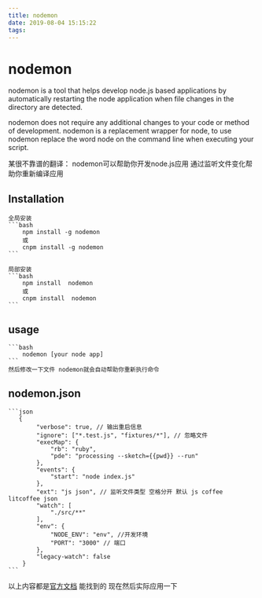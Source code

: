 ```yaml
---
title: nodemon
date: 2019-08-04 15:15:22
tags:
---
```


# nodemon

nodemon is a tool that helps develop node.js based applications by automatically restarting the node application when file changes in the directory are detected.

nodemon does not require any additional changes to your code or method of development. nodemon is a replacement wrapper for node, to use nodemon replace the word node on the command line when executing your script.

某很不靠谱的翻译：
    nodemon可以帮助你开发node.js应用 通过监听文件变化帮助你重新编译应用

## Installation
    全局安装
    ```bash
        npm install -g nodemon
        或
        cnpm install -g nodemon
    ```

    局部安装
    ```bash
        npm install  nodemon
        或
        cnpm install  nodemon
    ```

## usage
    ```bash
        nodemon [your node app]
    ```
    然后修改一下文件 nodemon就会自动帮助你重新执行命令

## nodemon.json
    ```json
       {
            "verbose": true, // 输出重启信息
            "ignore": ["*.test.js", "fixtures/*"], // 忽略文件
            "execMap": {
                "rb": "ruby",
                "pde": "processing --sketch={{pwd}} --run"
            },
            "events": {
                "start": "node index.js"
            },
            "ext": "js json", // 监听文件类型 空格分开 默认 js coffee litcoffee json
            "watch": [
                "./src/**"
            ],
            "env": {
                "NODE_ENV": "env", //开发环境
                "PORT": "3000" // 端口
            },
            "legacy-watch": false 
        }
    ```

以上内容都是[官方文档](https://github.com/remy/nodemon/tree/5124ae9528da8b19ce25c1945d1e62c35f20e861) 能找到的 现在然后实际应用一下